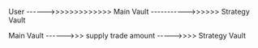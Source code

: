 



User ------>>>>>>>>>>>>> Main Vault ----------->>>>>> Strategy Vault


Main Vault ------>>> supply trade amount ----->>>> Strategy Vault